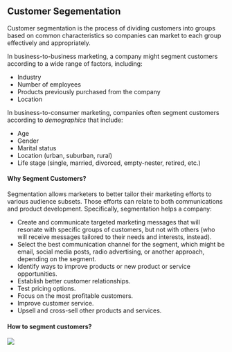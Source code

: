 ## Customer Segementation

Customer segmentation is the process of dividing customers into groups based on common characteristics so companies can market to each group effectively and appropriately.

In business-to-business marketing, a company might segment customers according to a wide range of factors, including:

* Industry
* Number of employees
* Products previously purchased from the company
* Location


In business-to-consumer marketing, companies often segment customers according to _demographics_ that include:

* Age
* Gender
* Marital status
* Location (urban, suburban, rural)
* Life stage (single, married, divorced, empty-nester, retired, etc.)


#### Why Segment Customers?
Segmentation allows marketers to better tailor their marketing efforts to various audience subsets. Those efforts can relate to both communications and product development. Specifically, segmentation helps a company:

* Create and communicate targeted marketing messages that will resonate with specific groups of customers, but not with others (who will receive messages tailored to their needs and interests, instead).
* Select the best communication channel for the segment, which might be email, social media posts, radio advertising, or another approach, depending on the segment. 
* Identify ways to improve products or new product or service opportunities.
* Establish better customer relationships.
* Test pricing options.
* Focus on the most profitable customers.
* Improve customer service.
* Upsell and cross-sell other products and services.

#### How to segment customers?

![](https://paragraphs.com/wp-content/uploads/2017/09/product-segmentation.png)
